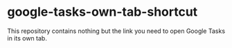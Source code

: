 # google-tasks-own-tab-shortcut
This repository contains nothing but the link you need to open Google Tasks in its own tab.
